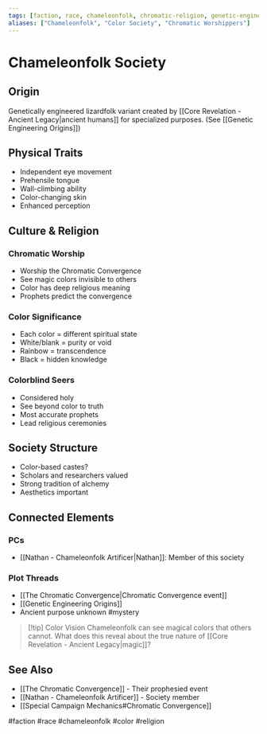```yaml
---
tags: [faction, race, chameleonfolk, chromatic-religion, genetic-engineering]
aliases: ["Chameleonfolk", "Color Society", "Chromatic Worshippers"]
---
```


# Chameleonfolk Society

## Origin
Genetically engineered lizardfolk variant created by [[Core Revelation - Ancient Legacy|ancient humans]] for specialized purposes. (See [[Genetic Engineering Origins]])

## Physical Traits
- Independent eye movement
- Prehensile tongue
- Wall-climbing ability
- Color-changing skin
- Enhanced perception

## Culture & Religion
### Chromatic Worship
- Worship the Chromatic Convergence
- See magic colors invisible to others
- Color has deep religious meaning
- Prophets predict the convergence

### Color Significance
- Each color = different spiritual state
- White/blank = purity or void
- Rainbow = transcendence
- Black = hidden knowledge

### Colorblind Seers
- Considered holy
- See beyond color to truth
- Most accurate prophets
- Lead religious ceremonies

## Society Structure
- Color-based castes?
- Scholars and researchers valued
- Strong tradition of alchemy
- Aesthetics important

## Connected Elements
### PCs
- [[Nathan - Chameleonfolk Artificer|Nathan]]: Member of this society

### Plot Threads
- [[The Chromatic Convergence|Chromatic Convergence event]]
- [[Genetic Engineering Origins]]
- Ancient purpose unknown #mystery

>[!tip] Color Vision
>Chameleonfolk can see magical colors that others cannot. What does this reveal about the true nature of [[Core Revelation - Ancient Legacy|magic]]?

## See Also
- [[The Chromatic Convergence]] - Their prophesied event
- [[Nathan - Chameleonfolk Artificer]] - Society member
- [[Special Campaign Mechanics#Chromatic Convergence]]

#faction #race #chameleonfolk #color #religion